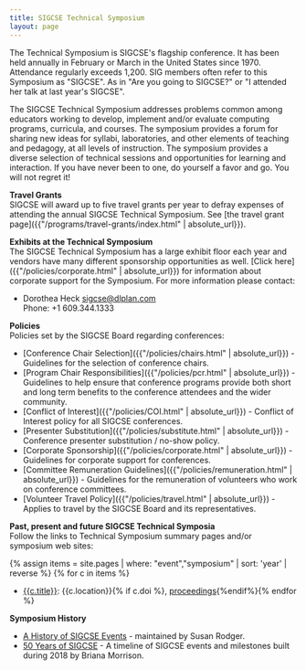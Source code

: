 ```yaml
---
title: SIGCSE Technical Symposium
layout: page
---
```


The Technical Symposium is SIGCSE\'s flagship conference. It has been
held annually in February or March in the United States since 1970.
Attendance regularly exceeds 1,200. SIG members often refer to this
Symposium as \"SIGCSE\". As in \"Are you going to SIGCSE?\" or \"I
attended her talk at last year\'s SIGCSE\".

The SIGCSE Technical Symposium addresses problems common among educators
working to develop, implement and/or evaluate computing programs,
curricula, and courses. The symposium provides a forum for sharing new
ideas for syllabi, laboratories, and other elements of teaching and
pedagogy, at all levels of instruction. The symposium provides a diverse
selection of technical sessions and opportunities for learning and
interaction. If you have never been to one, do yourself a favor and go.
You will not regret it!

**Travel Grants**\
SIGCSE will award up to five travel grants per year to defray expenses
of attending the annual SIGCSE Technical Symposium. See [the travel grant
page]({{"/programs/travel-grants/index.html" | absolute_url}}).

**Exhibits at the Technical Symposium**\
The SIGCSE Technical Symposium has a large exhibit floor each year and vendors
have many different sponsorship opportunities as well. [Click
here]({{"/policies/corporate.html" | absolute_url}}) for information about corporate
support for the Symposium. For more information please contact:

-   Dorothea Heck <sigcse@dlplan.com>\
    Phone: +1 609.344.1333

**Policies**\
Policies set by the SIGCSE Board regarding conferences:

-   [Conference Chair Selection]({{"/policies/chairs.html" | absolute_url}}) - Guidelines for the selection of conference chairs.
-   [Program Chair Responsibilities]({{"/policies/pcr.html" | absolute_url}}) - Guidelines to help ensure that conference programs provide both short and long term benefits to the conference attendees and the wider community.
-   [Conflict of Interest]({{"/policies/COI.html" | absolute_url}}) - Conflict of Interest policy for all SIGCSE conferences.
-   [Presenter Substitution]({{"/policies/substitute.html" | absolute_url}}) - Conference
    presenter substitution / no-show policy.
-   [Corporate Sponsorship]({{"/policies/corporate.html" | absolute_url}}) - Guidelines for
    corporate support for conferences.
-   [Committee Remuneration Guidelines]({{"/policies/remuneration.html" | absolute_url}}) -
    Guidelines for the remuneration of volunteers who work on conference
    committees.
-   [Volunteer Travel Policy]({{"/policies/travel.html" | absolute_url}}) - Applies to
    travel by the SIGCSE Board and its representatives.

**Past, present and future SIGCSE Technical Symposia**\
Follow the links to Technical Symposium summary pages and/or symposium web sites:

{% assign items = site.pages | where: "event","symposium" | sort: 'year' | reverse %}
{% for c in items %}
- [{{c.title}}]({{c.year}}.html): {{c.location}}{% if c.doi %}, [proceedings]({{c.doi}}){%endif%}{% endfor %}


**Symposium History**
-   [A History of SIGCSE
Events](https://users.cs.duke.edu/~rodger/sigcseconferences.html) - maintained by Susan Rodger.
- [50 Years of SIGCSE](../50years.html) - A timeline of SIGCSE events and milestones built during 2018 by Briana Morrison.
